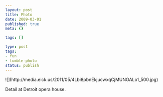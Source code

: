 ```yaml
---
layout: post
title: Photo
date: 2009-03-01
published: true
meta: {}

tags: []

type: post
tags:
- fun
- tumble-photo
status: publish
---
```

<div class="figure">            ![](http://media.eick.us/2011/05/4Lbi8pbnEkjucwxqCjMUNOALo1_500.jpg)        </div>

Detail at Detroit opera house.

